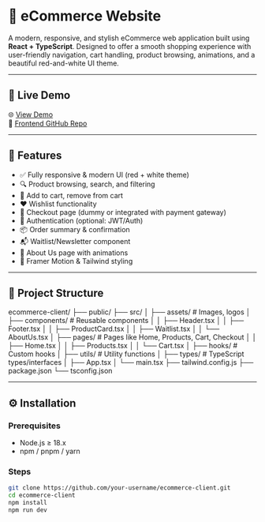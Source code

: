 # 🛒 eCommerce Website

A modern, responsive, and stylish eCommerce web application built using **React + TypeScript**. Designed to offer a smooth shopping experience with user-friendly navigation, cart handling, product browsing, animations, and a beautiful red-and-white UI theme.

---

## 🚀 Live Demo

🌐 [View Demo](https://your-live-site-link.com)  
📁 [Frontend GitHub Repo](https://github.com/your-username/ecommerce-frontend)

---

## 📌 Features

- ✅ Fully responsive & modern UI (red + white theme)
- 🔍 Product browsing, search, and filtering
- 🛒 Add to cart, remove from cart
- ❤️ Wishlist functionality
- 🧾 Checkout page (dummy or integrated with payment gateway)
- 👥 Authentication (optional: JWT/Auth)
- 📦 Order summary & confirmation
- 📬 Waitlist/Newsletter component
- 🎯 About Us page with animations
- 🌈 Framer Motion & Tailwind styling

---

## 📂 Project Structure

ecommerce-client/
├── public/
├── src/
│ ├── assets/ # Images, logos
│ ├── components/ # Reusable components
│ │ ├── Header.tsx
│ │ ├── Footer.tsx
│ │ ├── ProductCard.tsx
│ │ ├── Waitlist.tsx
│ │ └── AboutUs.tsx
│ ├── pages/ # Pages like Home, Products, Cart, Checkout
│ │ ├── Home.tsx
│ │ ├── Products.tsx
│ │ └── Cart.tsx
│ ├── hooks/ # Custom hooks
│ ├── utils/ # Utility functions
│ ├── types/ # TypeScript types/interfaces
│ ├── App.tsx
│ └── main.tsx
├── tailwind.config.js
├── package.json
└── tsconfig.json

---

## ⚙️ Installation

### Prerequisites

- Node.js ≥ 18.x
- npm / pnpm / yarn

### Steps

```bash
git clone https://github.com/your-username/ecommerce-client.git
cd ecommerce-client
npm install
npm run dev
